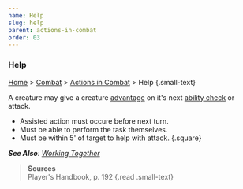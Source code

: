 ```yaml
---
name: Help
slug: help
parent: actions-in-combat
order: 03
---
```

### Help
[Home](dm-operations-center) > [Combat](combat) > [Actions in Combat](actions-in-combat) > Help {.small-text}

A creature may give a creature [advantage](advantage-and-disadvantage) on it's next [ability check](ability-check) or attack.

- Assisted action must occure before next turn.
- Must be able to perform the task themselves.
- Must be within 5' of target to help with attack.
{.square}

***See Also**: [Working Together](working-together)*

> **Sources** <br/>
> Player's Handbook, p. 192
{.read .small-text}